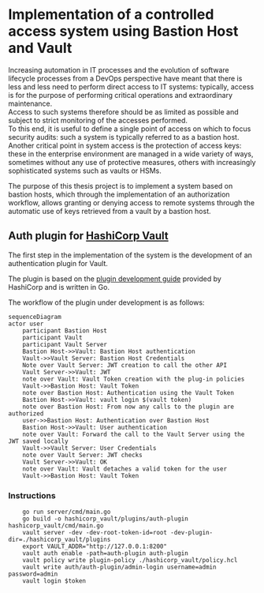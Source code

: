 # Implementation of a controlled access system using Bastion Host and Vault
Increasing automation in IT processes and the evolution of software lifecycle processes from a DevOps perspective have meant that there is less and less need to perform direct access to IT systems: typically, access is for the purpose of performing critical operations and extraordinary maintenance.  
Access to such systems therefore should be as limited as possible and subject to strict monitoring of the accesses performed.  
To this end, it is useful to define a single point of access on which to focus security audits: such a system is typically referred to as a bastion host.  
Another critical point in system access is the protection of access keys: these in the enterprise environment are managed in a wide variety of ways, sometimes without any use of protective measures, others with increasingly sophisticated systems such as vaults or HSMs.

The purpose of this thesis project is to implement a system based on bastion hosts, which through the implementation of an authorization workflow, allows granting or denying access to remote systems through the automatic use of keys retrieved from a vault by a bastion host.

## Auth plugin for [HashiCorp Vault](https://www.vaultproject.io/)
The first step in the implementation of the system is the development of an authentication plugin for Vault.

The plugin is based on the [plugin development guide](https://www.vaultproject.io/docs/internals/plugins.html) provided by HashiCorp and is written in Go.

The workflow of the plugin under development is as follows:
```mermaid
sequenceDiagram
actor user
    participant Bastion Host
    participant Vault
    participant Vault Server
    Bastion Host->>Vault: Bastion Host authentication
    Vault->>Vault Server: Bastion Host Credentials
    Note over Vault Server: JWT creation to call the other API
    Vault Server->>Vault: JWT 
    note over Vault: Vault Token creation with the plug-in policies
    Vault->>Bastion Host: Vault Token 
    note over Bastion Host: Authentication using the Vault Token
    Bastion Host->>Vault: vault login $(vault token)
    note over Bastion Host: From now any calls to the plugin are authorized
    user->>Bastion Host: Authentication over Bastion Host
    Bastion Host->>Vault: User authentication
    note over Vault: Forward the call to the Vault Server using the JWT saved locally
    Vault->>Vault Server: User Credentials
    note over Vault Server: JWT checks
    Vault Server->>Vault: OK
    note over Vault: Vault detaches a valid token for the user
    Vault->>Bastion Host: Vault Token
```

### Instructions
```
    go run server/cmd/main.go
    go build -o hashicorp_vault/plugins/auth-plugin hashicorp_vault/cmd/main.go
    vault server -dev -dev-root-token-id=root -dev-plugin-dir=./hashicorp_vault/plugins
    export VAULT_ADDR="http://127.0.0.1:8200"
    vault auth enable -path=auth-plugin auth-plugin
    vault policy write plugin-policy ./hashicorp_vault/policy.hcl
    vault write auth/auth-plugin/admin-login username=admin password=admin
    vault login $token
```
